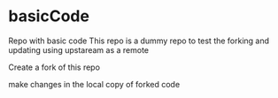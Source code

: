 # basicCode
Repo with basic code
This repo is a dummy repo to test the forking and updating using upstaream as a remote

Create a fork of this repo

make changes in the local copy of forked code

